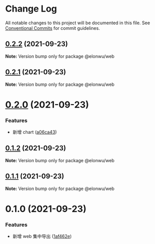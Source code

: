 # Change Log

All notable changes to this project will be documented in this file.
See [Conventional Commits](https://conventionalcommits.org) for commit guidelines.

## [0.2.2](https://github.com/ElonWu/ui/compare/@elonwu/web@0.2.1...@elonwu/web@0.2.2) (2021-09-23)

**Note:** Version bump only for package @elonwu/web





## [0.2.1](https://github.com/ElonWu/ui/compare/@elonwu/web@0.2.0...@elonwu/web@0.2.1) (2021-09-23)

**Note:** Version bump only for package @elonwu/web





# [0.2.0](https://github.com/ElonWu/ui/compare/@elonwu/web@0.1.2...@elonwu/web@0.2.0) (2021-09-23)


### Features

* 新增 chart ([a06ca43](https://github.com/ElonWu/ui/commit/a06ca431eb739c74066d2aba513c247f03dc67b1))





## [0.1.2](https://github.com/ElonWu/ui/compare/@elonwu/web@0.1.1...@elonwu/web@0.1.2) (2021-09-23)

**Note:** Version bump only for package @elonwu/web





## [0.1.1](https://github.com/ElonWu/ui/compare/@elonwu/web@0.1.0...@elonwu/web@0.1.1) (2021-09-23)

**Note:** Version bump only for package @elonwu/web





# 0.1.0 (2021-09-23)


### Features

* 新增 web 集中导出 ([1af462e](https://github.com/ElonWu/ui/commit/1af462eabe380d5963dca44e27645043795c30f8))
